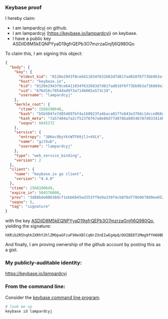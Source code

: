 ### Keybase proof

I hereby claim:

  * I am lampardcyj on github.
  * I am lampardcyj (https://keybase.io/lampardcyj) on keybase.
  * I have a public key ASDilD8M5kEQNPYyaD19gfrQEPb3O7mzrzaGnjfj6Q980Qo

To claim this, I am signing this object:

```json
{
  "body": {
    "key": {
      "eldest_kid": "0120e2943f0ce6411034f632683d7d81fad010f6f73bb9b3af36869e37e3e90f7cd10a",
      "host": "keybase.io",
      "kid": "0120e2943f0ce6411034f632683d7d81fad010f6f73bb9b3af36869e37e3e90f7cd10a",
      "uid": "676d16c7854dad9f3a714b065a573c19",
      "username": "lampardcyj"
    },
    "merkle_root": {
      "ctime": 1568190646,
      "hash": "b5b504fe7d854897bf4a168923fa4baca81f7e843e3784c1dcce868e794f76dab838268b2cc5052dd6a48fe3e2879d84d1d7b768aacb04fad17585d518e8aeef",
      "hash_meta": "7a57484a7a2cf523f6f67a8e86d77d078ba08546787d033414b8be65cb5c15bb",
      "seqno": 6645272
    },
    "service": {
      "entropy": "38Kec9byYktWTF09jlJ+4VLV",
      "name": "github",
      "username": "lampardcyj"
    },
    "type": "web_service_binding",
    "version": 2
  },
  "client": {
    "name": "keybase.io go client",
    "version": "4.4.0"
  },
  "ctime": 1568190649,
  "expire_in": 504576000,
  "prev": "3d88bde086360cf1ebb6645ed353ff9e9a339f4cb8f6df78b067809ee052ec55",
  "seqno": 5,
  "tag": "signature"
}
```

with the key [ASDilD8M5kEQNPYyaD19gfrQEPb3O7mzrzaGnjfj6Q980Qo](https://keybase.io/lampardcyj), yielding the signature:

```
hKRib2R5hqhkZXRhY2hlZMOpaGFzaF90eXBlCqNrZXnEIwEg4pQ/DOZBEDT2Mmg9fYH60BD29zu5s682hp434+kPfNEKp3BheWxvYWTESpcCBcQgPYi94IY2DPHrtmRe01P/npozn0y49t94sGeAnuBS7FXEIBpW5JvOIlapJfyFOA42XvcHzZ4UWQCLjalCP+CnLKEWAgHCo3NpZ8RAsNy2mHU5HKgWcxKPaBDTb2fkxnEFXP4G7O7OFgxchyJ2Tc0J/Gy/1XmARwFfVjccq0XF/KuBo0uz2bhk9OQuDKhzaWdfdHlwZSCkaGFzaIKkdHlwZQildmFsdWXEIFrBrgB1KnriCc2Mg1ktxQAvG/y0LAyujSpwpghSFvZQo3RhZ80CAqd2ZXJzaW9uAQ==

```

And finally, I am proving ownership of the github account by posting this as a gist.

### My publicly-auditable identity:

https://keybase.io/lampardcyj

### From the command line:

Consider the [keybase command line program](https://keybase.io/download).

```bash
# look me up
keybase id lampardcyj
```
